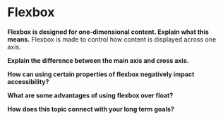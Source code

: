 # Flexbox

**Flexbox is designed for one-dimensional content. Explain what this means.**
Flexbox is made to control how content is displayed across one axis.

**Explain the difference between the main axis and cross axis.**


**How can using certain properties of flexbox negatively impact accessibility?**


**What are some advantages of using flexbox over float?**


**How does this topic connect with your long term goals?**

